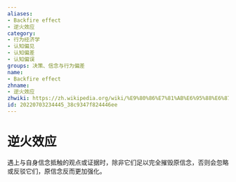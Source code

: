 ```yaml
---
aliases:
- Backfire effect
- 逆火效应
category:
- 行为经济学
- 认知偏见
- 认知偏差
- 认知偏误
groups: 决策、信念与行为偏差
name:
- Backfire effect
zhname:
- 逆火效应
zhwiki: https://zh.wikipedia.org/wiki/%E9%80%86%E7%81%AB%E6%95%88%E6%87%89
id: 20220703234445_38c9347f824446ee
---
```


# 逆火效应

遇上与自身信念抵触的观点或证据时，除非它们足以完全摧毁原信念，否则会忽略或反驳它们，原信念反而更加强化。
